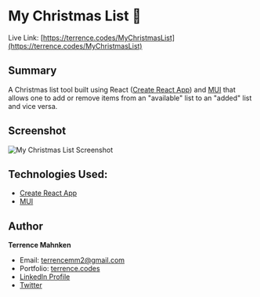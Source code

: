 # My Christmas List 🎄

Live Link: [https://terrence.codes/MyChristmasList](https://terrence.codes/MyChristmasList)

## Summary

A Christmas list tool built using React ([Create React App](https://create-react-app.dev/)) and [MUI](https://mui.com/) that allows one to add or remove items from an "available" list to an "added" list and vice versa.

## Screenshot

![My Christmas List Screenshot](../media/my-christmas-list-screenshot.png?raw=true)

## Technologies Used:

- [Create React App](https://create-react-app.dev/)
- [MUI](https://mui.com/)

## Author

**Terrence Mahnken**

- Email: [terrencemm2@gmail.com](mailto:terrencemm2@gmail.com)
- Portfolio: [terrence.codes](https://terrence.codes)
- [LinkedIn Profile](https://www.linkedin.com/in/terrencemahnken/)
- [Twitter](https://twitter.com/TerrenceMahnken)
